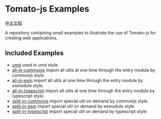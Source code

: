 # Tomato-js Examples

[中文文档](./README_ZH.md)

A repository containing small examples to illustrate the use of Tomato-js for creating web applications.


## Included Examples

- [umd](/tomato-js/examples/blob/master/umd) used in umd style.
- [all-in-commonjs](/tomato-js/examples/blob/master/all-in-commonjs) import all utils at one time through the entry module by commonjs style.
- [all-in-esm](/tomato-js/examples/blob/master/all-in-esm) import all utils at one time through the entry module by esmodule style.
- [all-in-typescript](/tomato-js/examples/blob/master/all-in-typescript) import all utils at one time through the entry module by typescript style.
- [split-in-commonjs](/tomato-js/examples/blob/master/split-in-commonjs) import special util on demand by commonjs style.
- [split-in-esm](/tomato-js/examples/blob/master/split-in-esm) import special util on demand by esmodule style.
- [split-in-typescript](/tomato-js/examples/blob/master/split-in-typescript) import special util on demand by typescript style.